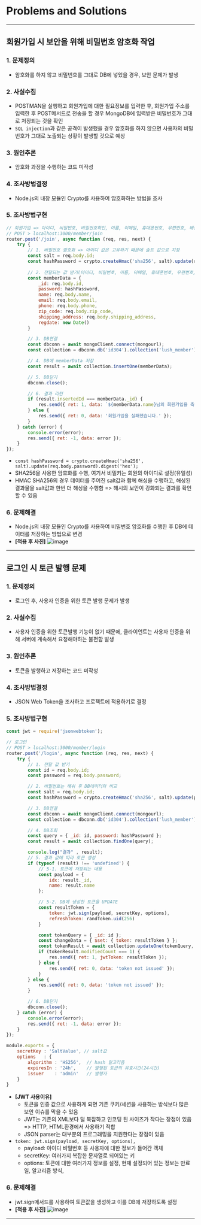 # Problems and Solutions

---

## 회원가입 시 보안을 위해 비밀번호 암호화 작업
### 1. 문제정의
- 암호화를 하지 않고 비밀번호를 그대로 DB에 넣었을 경우, 보안 문제가 발생

### 2. 사실수집
- POSTMAN을 실행하고 회원가입에 대한 필요정보를 입력한 후, 회원가입 주소를 입력한 후 POST메서드로 전송을 할 경우 MongoDB에 입력받은 비밀번호가 그대로 저장되는 것을 확인
- `SQL injection`과 같은 공격이 발생했을 경우 암호화를 하지 않으면 사용자의 비밀번호가 그대로 노출되는 상황이 발생할 것으로 예상

### 3. 원인추론
- 암호화 과정을 수행하는 코드 미작성

### 4. 조사방법결정
- Node.js의 내장 모듈인 Crypto를 사용하여 암호화하는 방법을 조사

### 5. 조사방법구현
``` JavaScript
// 회원가입 => 아이디, 비밀번호, 비밀번호확인, 이름, 이메일, 휴대폰번호, 우편번호, 배송주소
// POST > localhost:3000/member/join
router.post('/join', async function (req, res, next) {
    try {
        // 1. 비밀번호 암호화 => 아이디 값은 고유하기 때문에 솔트 값으로 지정
        const salt = req.body.id;
        const hashPassword = crypto.createHmac('sha256', salt).update(req.body.password).digest('hex');
  
        // 2. 전달되는 값 받기(아이디, 비밀번호, 이름, 이메일, 휴대폰번호, 우편번호, 배송주소, 등록일자)
        const memberData = {
            _id: req.body.id,
            password: hashPassword,
            name: req.body.name,
            email: req.body.email,
            phone: req.body.phone,
            zip_code: req.body.zip_code,
            shipping_address: req.body.shipping_address,
            regdate: new Date()
        }

        // 3. DB연결
        const dbconn = await mongoClient.connect(mongourl);
        const collection = dbconn.db('id304').collection('lush_member');

        // 4. DB에 memberData 저장
        const result = await collection.insertOne(memberData);

        // 5. DB닫기
        dbconn.close();

        // 6. 결과 리턴
        if (result.insertedId === memberData._id) {
            res.send({ ret: 1, data: `${memberData.name}님의 회원가입을 축하합니다.` });
        } else {
            res.send({ ret: 0, data: '회원가입을 실패했습니다.' });
        }
    } catch (error) {
        console.error(error);
        res.send({ ret: -1, data: error });
    }
});
```
- `const hashPassword = crypto.createHmac('sha256', salt).update(req.body.password).digest('hex');`
-  SHA256을 사용한 암호화를 수행, 여기서 비밀키는 회원의 아이디로 설정(유일성)
-  HMAC SHA256의 경우 데이터를 주어진 salt값과 함께 해싱을 수행하고, 해싱된 결과물을 salt값과 한번 더 해싱을 수행함 => 해시의 보안이 강화되는 결과를 확인할 수 있음

### 6. 문제해결
- Node.js의 내장 모듈인 Crypto를 사용하여 비밀번호 암호화를 수행한 후 DB에 데이터를 저장하는 방법으로 변경
- **[적용 후 사진]**
![image](https://user-images.githubusercontent.com/38236367/146666592-72d198e2-8829-431a-b764-33321ffb4510.png)

---

## 로그인 시 토큰 발행 문제
### 1. 문제정의
- 로그인 후, 사용자 인증을 위한 토큰 발행 문제가 발생

### 2. 사실수집
- 사용자 인증을 위한 토큰발행 기능이 없기 때문에, 클라이언트는 사용자 인증을 위해 서버에 계속해서 요청해야하는 불편함 발생

### 3. 원인추론
- 토큰을 발행하고 저장하는 코드 미작성

### 4. 조사방법결정
- JSON Web Token을 조사하고 프로젝트에 적용하기로 결정

### 5. 조사방법구현
``` JavaScript
const jwt = require('jsonwebtoken');

// 로그인
// POST > localhost:3000/member/login
router.post('/login', async function (req, res, next) {
    try {
        // 1. 전달 값 받기
        const id = req.body.id;
        const password = req.body.password;

        // 2. 비밀번호는 해쉬 후 DB데이터와 비교
        const salt = req.body.id;
        const hashPassword = crypto.createHmac('sha256', salt).update(password).digest('hex');

        // 3. DB연결
        const dbconn = await mongoClient.connect(mongourl);
        const collection = dbconn.db('id304').collection('lush_member');

        // 4. DB조회
        const query = { _id: id, password: hashPassword };
        const result = await collection.findOne(query);

        console.log("결과" , result);
        // 5. 결과 값에 따라 토큰 생성
        if (typeof (result) !== 'undefined') {
            // 5-1. 토큰에 저장되는 내용
            const payload = {
                idx: result._id,
                name: result.name
            };

            // 5-2. DB에 생성한 토큰을 UPDATE
            const resultToken = {
                token: jwt.sign(payload, secretKey, options),
                refreshToken: randToken.uid(256)
            }

            const tokenQuery = { _id: id };
            const changeData = { $set: { token: resultToken } };
            const tokenResult = await collection.updateOne(tokenQuery, changeData);
            if (tokenResult.modifiedCount === 1) {
                res.send({ ret: 1, jwtToken: resultToken });
            } else { 
                res.send({ ret: 0, data: 'token not issued' });
            }
        } else {
            res.send({ ret: 0, data: 'token not issued' });
        }

        // 6. DB닫기
        dbconn.close();
    } catch (error) {
        console.error(error);
        res.send({ ret: -1, data: error });
    }
});
```
``` JavaScript
module.exports = {
    secretKey : 'SaltValue', // salt값
    options   : {
        algorithm : 'HS256',  // hash 알고리즘
        expiresIn : '24h',    // 발행된 토큰의 유효시간(24시간)
        issuer    : 'admin'   // 발행자
    }
}
```
- **[JWT 사용이유]**
  - 토큰을 인증 값으로 사용하게 되면 기존 쿠키/세션을 사용하는 방식보다 많은 보안 이슈를 막을 수 있음
  - JWT는 기존의 XML보다 덜 복잡하고 인코딩 된 사이즈가 작다는 장점이 있음 => HTTP, HTML환경에서 사용하기 적합
  - JSON parser는 대부분의 프로그래밍을 지원한다는 장점이 있음
- `token: jwt.sign(payload, secretKey, options),`
  - payload: 아이디 비밀번호 등 사용자에 대한 정보가 들어간 객체
  - secretKey: 여러가지 복잡한 문자열로 되어있는 키
  - options: 토큰에 대한 여러가지 정보를 설정, 현재 설정되어 있는 정보는 만료일, 알고리즘 방식, 

### 6. 문제해결
- jwt.sign메서드를 사용하여 토큰값을 생성하고 이를 DB에 저장하도록 설정
- **[적용 후 사진]**
![image](https://user-images.githubusercontent.com/38236367/146667695-9d70427f-da3b-42e7-9294-cf304a06ddc1.png)

---
